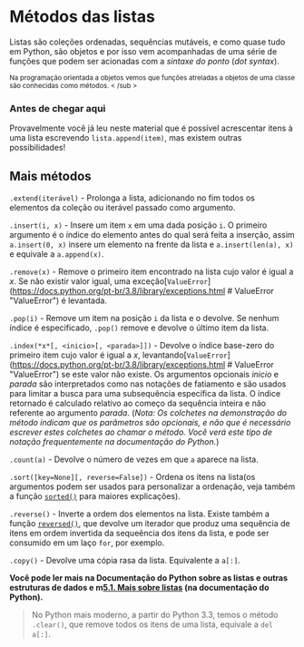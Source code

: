 # Métodos das listas

Listas são coleções ordenadas, sequências mutáveis, e como quase tudo em Python, são objetos e por isso vem acompanhadas de uma série de funções que podem ser acionadas com a *sintaxe do ponto* (*dot syntax*).

<sub > Na programação orientada a objetos vemos que funções atreladas a objetos de uma classe são conhecidas como métodos. < /sub >

### Antes de chegar aqui

Provavelmente você já leu neste material que é possível acrescentar itens à uma lista escrevendo `lista.append(item)`, mas existem outras possibilidades!

## Mais métodos

`.extend(iterável)` - Prolonga a lista, adicionando no fim todos os elementos da coleção ou iterável passado como argumento.

`.insert(i, x)` - Insere um item `x` em uma dada posição `i`. O primeiro argumento é o índice do elemento antes do qual será feita a inserção, assim `a.insert(0, x)` insere um elemento na frente da lista e `a.insert(len(a), x)` e equivale a `a.append(x)`.

`.remove(x)` - Remove o primeiro item encontrado na lista cujo valor é igual a *x*. Se não existir valor igual, uma exceção[`ValueError`](https://docs.python.org/pt-br/3.8/library/exceptions.html  # ValueError "ValueError") é levantada.

`.pop(i)` - Remove um item na posição `i` da lista e o devolve. Se nenhum índice é especificado, `.pop()` remove e devolve o último item da lista.

`.index(*x*[, <inicio>[, <parada>]])` - Devolve o índice base-zero do primeiro item cujo valor é igual a *x*, levantando[`ValueError`](https://docs.python.org/pt-br/3.8/library/exceptions.html  # ValueError "ValueError") se este valor não existe. Os argumentos opcionais *inicio* e *parada* são interpretados como nas notações de fatiamento e são usados para limitar a busca para uma subsequência específica da lista. O índice retornado é calculado relativo ao começo da sequência inteira e não referente ao argumento *parada*. (*Nota: Os colchetes na demonstração do método indicam que os parâmetros são opcionais, e não que é necessário escrever estes colchetes ao chamar o método. Você verá este tipo de notação frequentemente na documentação do Python.*)

`.count(a)` - Devolve o número de vezes em que `a` aparece na lista.

`.sort([key=None][, reverse=False])` - Ordena os itens na lista(os argumentos podem ser usados para personalizar a ordenação, veja também a função [`sorted()`](https://docs.python.org/pt-br/3.10/library/functions.html#sorted) para maiores explicações).

`.reverse()` - Inverte a ordem dos elementos na lista. Existe também a função [`reversed()`](https://docs.python.org/pt-br/3.10/library/functions.html#reversed), que devolve um iterador que produz uma sequência de itens em ordem invertida da sequeência dos itens da lista, e pode ser consumido em um laço `for`, por exemplo.

`.copy()` - Devolve uma cópia rasa da lista. Equivalente a `a[:]`.

**Você pode ler mais na Documentação do Python sobre as listas e outras estruturas de dados e m[5.1. Mais sobre listas](https://docs.python.org/pt-br/3.10/tutorial/datastructures.html#more-on-lists) (na documentação do Python).**

> No Python mais moderno, a partir do Python 3.3, temos o método `.clear()`, que remove todos os itens de uma lista, equivale a `del a[:]`.
